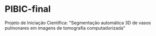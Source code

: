 # PIBIC-final
Projeto de Iniciação Científica: "Segmentação automática 3D de vasos pulmonares em imagens de tomografia computadorizada"
